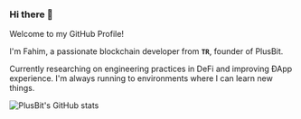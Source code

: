 ### Hi there 👋

Welcome to my GitHub Profile!

I'm Fahim, a passionate blockchain developer from **`TR`**, founder of PlusBit. 

Currently researching on engineering practices in DeFi and improving ÐApp experience. I'm always running to environments where I can learn new things.


![PlusBit's GitHub stats](https://github-readme-stats.vercel.app/api?username=PlusBitPos&show_icons=true&theme=react)
